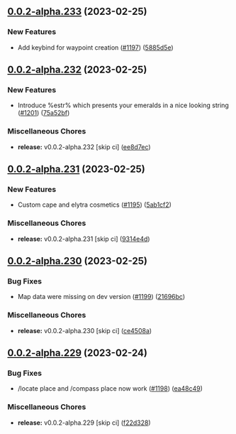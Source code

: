 ## [0.0.2-alpha.233](https://github.com/Wynntils/Artemis/compare/v0.0.2-alpha.232...v0.0.2-alpha.233) (2023-02-25)


### New Features

* Add keybind for waypoint creation ([#1197](https://github.com/Wynntils/Artemis/issues/1197)) ([5885d5e](https://github.com/Wynntils/Artemis/commit/5885d5edf61b88e66710a1b992e88b4be3c88e42))

## [0.0.2-alpha.232](https://github.com/Wynntils/Artemis/compare/v0.0.2-alpha.231...v0.0.2-alpha.232) (2023-02-25)


### New Features

* Introduce %estr% which presents your emeralds in a nice looking string ([#1201](https://github.com/Wynntils/Artemis/issues/1201)) ([75a52bf](https://github.com/Wynntils/Artemis/commit/75a52bf12db4490d191f8b615f510032cac768f4))


### Miscellaneous Chores

* **release:** v0.0.2-alpha.232 [skip ci] ([ee8d7ec](https://github.com/Wynntils/Artemis/commit/ee8d7ec4715788454910fdc8adfb3407f6d2475b))

## [0.0.2-alpha.231](https://github.com/Wynntils/Artemis/compare/v0.0.2-alpha.230...v0.0.2-alpha.231) (2023-02-25)


### New Features

* Custom cape and elytra cosmetics ([#1195](https://github.com/Wynntils/Artemis/issues/1195)) ([5ab1cf2](https://github.com/Wynntils/Artemis/commit/5ab1cf2d9170c3568b9b6cd556a3cdaca6d6e1e4))


### Miscellaneous Chores

* **release:** v0.0.2-alpha.231 [skip ci] ([9314e4d](https://github.com/Wynntils/Artemis/commit/9314e4d5476d021f5c25ea4611051260bc6071b0))

## [0.0.2-alpha.230](https://github.com/Wynntils/Artemis/compare/v0.0.2-alpha.229...v0.0.2-alpha.230) (2023-02-25)


### Bug Fixes

* Map data were missing on dev version ([#1199](https://github.com/Wynntils/Artemis/issues/1199)) ([21696bc](https://github.com/Wynntils/Artemis/commit/21696bc026e90d3e6341c2811917101c2ae655cb))


### Miscellaneous Chores

* **release:** v0.0.2-alpha.230 [skip ci] ([ce4508a](https://github.com/Wynntils/Artemis/commit/ce4508aceb8eae60eb24a0cb9a19b9798419750c))

## [0.0.2-alpha.229](https://github.com/Wynntils/Artemis/compare/v0.0.2-alpha.228...v0.0.2-alpha.229) (2023-02-24)


### Bug Fixes

* /locate place and /compass place now work ([#1198](https://github.com/Wynntils/Artemis/issues/1198)) ([ea48c49](https://github.com/Wynntils/Artemis/commit/ea48c49a1eae6d9a5504b109111271f70d0df1d5))


### Miscellaneous Chores

* **release:** v0.0.2-alpha.229 [skip ci] ([f22d328](https://github.com/Wynntils/Artemis/commit/f22d328f6c3f6560fa2cda76272faab871fc8d0b))

